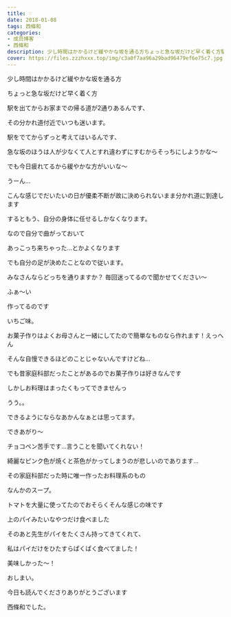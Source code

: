 ```yaml
---
title: ♡
date: 2018-01-08
tags: 西條和
categories: 
- 成员博客
- 西條和
description: 少し時間はかかるけど緩やかな坂を通る方ちょっと急な坂だけど早く着く方駅を出てからお家までの帰る道が2通りあるんです、その分かれ道付近でいつも迷います。...
cover: https://files.zzzhxxx.top/img/c3a0f7aa96a29bad96479ef6e75c7.jpg 
---
```







少し時間はかかるけど緩やかな坂を通る方




ちょっと急な坂だけど早く着く方








駅を出てからお家までの帰る道が2通りあるんです、




その分かれ道付近でいつも迷います。






駅をでてからずっと考えてはいるんです、





急な坂のほうは人が少なくて人とすれ違わずにすむからそっちにしようかな〜


でも今日疲れてるから緩やかな方がいいな〜


うーん…





こんな感じでだいたいの日が優柔不断が故に決められないまま分かれ道に到達します







するともう、自分の身体に任せるしかなくなります。







なので自分で曲がっておいて


あっこっち来ちゃった…とかよくなります




でも自分の足が決めたことなので従います。







みなさんならどっちを通りますか？
毎回迷ってるので聞かせてください〜










ふぁ〜い









作ってるのです



いちご味。






お菓子作りはよくお母さんと一緒にしてたので簡単なものなら作れます！えっへん






そんな自慢できるほどのことじゃないんですけどね…







でも昔家庭科部だったことがあるのでお菓子作りは好きなんです




しかしお料理はまったくもってできませんっ


うう。。


できるようにならなあかんなぁとは思ってます。












できあがり〜

チョコペン苦手です…言うことを聞いてくれない！






綺麗なピンク色が焼くと茶色がかってしまうのが悲しいのであります…







その家庭科部だった時に唯一作ったお料理系のもの











なんかのスープ。





トマトを大量に使ってたのでおそらくそんな感じの味です




上のパイみたいなやつだけ食べました





そのあと先生がパイをたくさん持ってきてくれて、



私はパイだけをひたすらぱくぱく食べてました！





美味しかった〜！







おしまい。




今日も読んでくださりありがとうございます




西條和でした。


